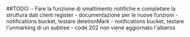 ##TODO:
    - Fare la funzione di smaltimento notifiche e completare la struttura dati client register
    - documentazione per le nuove funzioni
    - notifications bucket, testare deletionMark
    - notifications bucket, testare l'unmarking di un subtree
    - code 202 non viene aggiornato l'alberos
